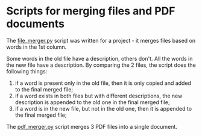 # Scripts for merging files and PDF documents


The [file_merger.py](https://github.com/ilalouch/scripts/blob/master/file_merger.py) script was written for a project - it merges files based on words in the 1st column. 

Some words in the old file have a description, others don't. All the words in the new file have a description.
By comparing the 2 files, the script does the following things: 
1. if a word is present only in the old file, then it is only copied and added to the final merged file; 
2. if a word exists in both files but with different descriptions, the new description is appended to the old one in the final merged file;
3. if a word is in the new file, but not in the old one, then it is appended to the final merged file;

The [pdf_merger.py](https://github.com/ilalouch/scripts/blob/master/pdf_merger.py) script merges 3 PDF files into a single document. 
